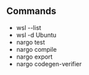 ## Commands

- wsl --list
- wsl -d Ubuntu
- nargo test
- nargo compile
- nargo export
- nargo codegen-verifier
